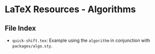 # LaTeX Resources - Algorithms

## File Index

* `quick-shift.tex`: Example using the `algorithm` in conjunction with `packages/algo.sty`.